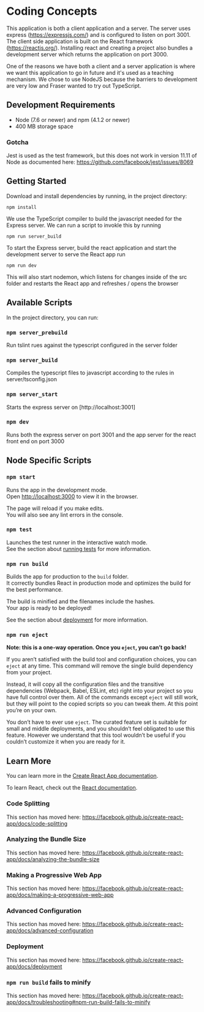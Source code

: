 # Coding Concepts
This application is both a client application and a server. The server uses express (https://expressjs.com/) and is configured to listen on port 3001. The client side application is built on the React framework (https://reactjs.org/). Installing react and creating a project also bundles a development server which returns the application on port 3000.

One of the reasons we have both a client and a server application is where we want this application to go in future and it's used as a teaching mechanism. We chose to use NodeJS because the barriers to development are very low and Fraser wanted to try out TypeScript.
## Development Requirements

* Node (7.6 or newer) and npm (4.1.2 or newer)
* 400 MB storage space

### Gotcha
Jest is used as the test framework, but this does not work in version 11.11 of Node as documented here: https://github.com/facebook/jest/issues/8069

## Getting Started

Download and install dependencies by running, in the project directory:

`npm install`

We use the TypeScript compiler to build the javascript needed for the Express server. We can run a script to invokle this by running

`npm run server_build`

To start the Express server, build the react application and start the development server to serve the React app run
 
 `npm run dev`

 This will also start nodemon, which listens for changes inside of the src folder and restarts the React app and refreshes / opens the browser

## Available Scripts

In the project directory, you can run:

### `npm server_prebuild`
Run tslint rues against the typescript configured in the server folder

### `npm server_build`
Compiles the typescript files to javascript according to the rules in server/tsconfig.json

### `npm server_start`
Starts the express server on [http://localhost:3001]

### `npm dev`
Runs both the express server on port 3001 and the app server for the react front end on port 3000

## Node Specific Scripts

### `npm start`

Runs the app in the development mode.<br>
Open [http://localhost:3000](http://localhost:3000) to view it in the browser.

The page will reload if you make edits.<br>
You will also see any lint errors in the console.

### `npm test`

Launches the test runner in the interactive watch mode.<br>
See the section about [running tests](https://facebook.github.io/create-react-app/docs/running-tests) for more information.

### `npm run build`

Builds the app for production to the `build` folder.<br>
It correctly bundles React in production mode and optimizes the build for the best performance.

The build is minified and the filenames include the hashes.<br>
Your app is ready to be deployed!

See the section about [deployment](https://facebook.github.io/create-react-app/docs/deployment) for more information.

### `npm run eject`

**Note: this is a one-way operation. Once you `eject`, you can’t go back!**

If you aren’t satisfied with the build tool and configuration choices, you can `eject` at any time. This command will remove the single build dependency from your project.

Instead, it will copy all the configuration files and the transitive dependencies (Webpack, Babel, ESLint, etc) right into your project so you have full control over them. All of the commands except `eject` will still work, but they will point to the copied scripts so you can tweak them. At this point you’re on your own.

You don’t have to ever use `eject`. The curated feature set is suitable for small and middle deployments, and you shouldn’t feel obligated to use this feature. However we understand that this tool wouldn’t be useful if you couldn’t customize it when you are ready for it.

## Learn More

You can learn more in the [Create React App documentation](https://facebook.github.io/create-react-app/docs/getting-started).

To learn React, check out the [React documentation](https://reactjs.org/).

### Code Splitting

This section has moved here: https://facebook.github.io/create-react-app/docs/code-splitting

### Analyzing the Bundle Size

This section has moved here: https://facebook.github.io/create-react-app/docs/analyzing-the-bundle-size

### Making a Progressive Web App

This section has moved here: https://facebook.github.io/create-react-app/docs/making-a-progressive-web-app

### Advanced Configuration

This section has moved here: https://facebook.github.io/create-react-app/docs/advanced-configuration

### Deployment

This section has moved here: https://facebook.github.io/create-react-app/docs/deployment

### `npm run build` fails to minify

This section has moved here: https://facebook.github.io/create-react-app/docs/troubleshooting#npm-run-build-fails-to-minify
